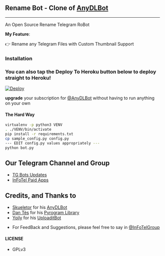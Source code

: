 ## Rename Bot - Clone of  [AnyDLBot](https://telegram.dog/AnyDLBot)
---

An Open Source Rename Telegram RoBot

**My Feature**:

👉 Rename any Telegram Files with Custom Thumbnail Support

### Installation

### You can also tap the Deploy To Heroku button below to deploy straight to Heroku!

[![Deploy](https://www.herokucdn.com/deploy/button.svg)](https://www.heroku.com/deploy?template=https://github.com/erichdanikeninfo/TG-Rename-Bot)

**upgrade** your subscription for [@AnyDLBot](https://telegram.dog/AnyDLBot) without having to run anything on your own

#### The Hard Way

```sh
virtualenv -p python3 VENV
. ./VENV/bin/activate
pip install -r requirements.txt
cp sample_config.py config.py
--- EDIT config.py values appropriately ---
python bot.py
```
## Our Telegram Channel and Group

* [TG Bots Updates](https://telegram.me/BotsDeSkueletor)
* [InFoTel Paid Apps](https://telegram.dog/InFoTel14)

## Credits, and Thanks to

* [Skueletor](https://telegram.dog/DKzippO) for his [AnyDLBot](https://github.com/SpEcHiDe/AnyDLBot)
* [Dan Tès](https://telegram.dog/haskell) for his [Pyrogram Library](https://github.com/pyrogram/pyrogram)
* [Yoily](https://telegram.dog/YoilyL) for his [UploaditBot](https://telegram.dog/UploaditBot)

- For FeedBack and Suggestions, please feel free to say in [@InFoTelGroup](https://telegram.dog/InFoTelGroup)

#### LICENSE
- GPLv3

